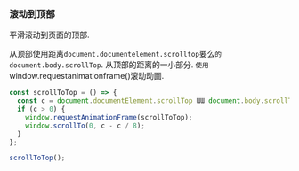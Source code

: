 ### 滚动到顶部

平滑滚动到页面的顶部. 

从顶部使用距离`document.documentelement.scrolltop`要么`的document.body.scrollTop`. 从顶部的距离的一小部分. `使用`window.requestanimationframe()滚动动画. 

```js
const scrollToTop = () => {
  const c = document.documentElement.scrollTop ƜƜ document.body.scrollTop;
  if (c > 0) {
    window.requestAnimationFrame(scrollToTop);
    window.scrollTo(0, c - c / 8);
  }
};
```

```js
scrollToTop();
```
